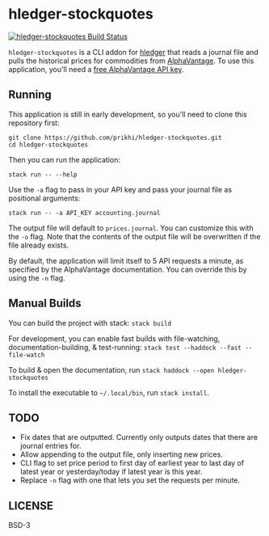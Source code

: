 # hledger-stockquotes

[![hledger-stockquotes Build Status](https://travis-ci.org/prikhi/hledger-stockquotes.svg?branch=master)](https://travis-ci.org/prikhi/hledger-stockquotes)

`hledger-stockquotes` is a CLI addon for [hledger](https://hledger.org) that
reads a journal file and pulls the historical prices for commodities from
[AlphaVantage](https://www.alphavantage.co/). To use this application, you'll
need a [free AlphaVantage API key](https://www.alphavantage.co/support/#api-key).


## Running

This application is still in early development, so you'll need to clone this
repository first:

```
git clone https://github.com/prikhi/hledger-stockquotes.git
cd hledger-stockquotes
```

Then you can run the application:

```
stack run -- --help
```

Use the `-a` flag to pass in your API key and pass your journal file as
positional arguments:

```
stack run -- -a API_KEY accounting.journal
```

The output file will default to `prices.journal`. You can customize this with
the `-o` flag. Note that the contents of the output file will be overwritten if
the file already exists.

By default, the application will limit itself to 5 API requests a minute, as
specified by the AlphaVantage documentation. You can override this by using the
`-n` flag.


## Manual Builds

You can build the project with stack: `stack build`

For development, you can enable fast builds with file-watching,
documentation-building, & test-running: `stack test --haddock --fast --file-watch`

To build & open the documentation, run `stack haddock --open hledger-stockquotes`

To install the executable to `~/.local/bin`, run `stack install`.


## TODO

* Fix dates that are outputted. Currently only outputs dates that there are
  journal entries for.
* Allow appending to the output file, only inserting new prices.
* CLI flag to set price period to first day of earliest year to last day of
  latest year or yesterday/today if latest year is this year.
* Replace `-n` flag with one that lets you set the requests per minute.


## LICENSE

BSD-3

